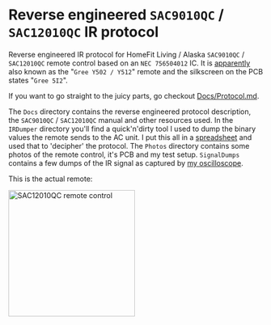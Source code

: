 # Reverse engineered `SAC9010QC` / `SAC12010QC` IR protocol
Reverse engineered IR protocol for HomeFit Living / Alaska `SAC9010QC` / `SAC12010QC` remote control based on an `NEC 756504012` IC. It is [apparently](https://www.aliexpress.com/wholesale?SearchText=Gree+Y512) also known as the "`Gree Y502 / Y512`" remote and the silkscreen on the PCB states "`Gree 5I2`".

If you want to go straight to the juicy parts, go checkout [Docs/Protocol.md](Docs/Protocol.md).

The `Docs` directory contains the reverse engineered protocol description, the `SAC9010QC` / `SAC12010QC` manual and other resources used. In the `IRDumper` directory you'll find a quick'n'dirty tool I used to dump the binary values the remote sends to the AC unit. I put this all in a [spreadsheet](https://docs.google.com/spreadsheets/d/1pSQ7pgmrUBQDSEJBGOqifYe8MEUH_zT2gXGCYaq8Yak/edit?usp=sharing) and used that to 'decipher' the protocol. The `Photos` directory contains some photos of the remote control, it's PCB and my test setup. `SignalDumps` contains a few dumps of the IR signal as captured by [my oscilloscope](https://www.aliexpress.com/item/4000768225718.html).

This is the actual remote:

<img src="https://github.com/RobThree/SAC12010QC/blob/main/Photos/remote_front_closed.jpeg?raw=true" alt="SAC12010QC remote control" width="250">
